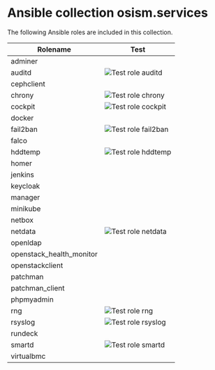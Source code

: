 # Ansible collection osism.services

The following Ansible roles are included in this collection.

| Rolename                 | Test                                                                                                                   |
|------------------------- |------------------------------------------------------------------------------------------------------------------------|
| adminer                  |                                                                                                                        |
| auditd                   | ![Test role auditd](https://github.com/osism/ansible-collection-services/workflows/Test%20role%20auditd/badge.svg)     |
| cephclient               |                                                                                                                        |
| chrony                   | ![Test role chrony](https://github.com/osism/ansible-collection-services/workflows/Test%20role%20chrony/badge.svg)     |
| cockpit                  | ![Test role cockpit](https://github.com/osism/ansible-collection-services/workflows/Test%20role%20cockpit/badge.svg)   |
| docker                   |                                                                                                                        |
| fail2ban                 | ![Test role fail2ban](https://github.com/osism/ansible-collection-services/workflows/Test%20role%20fail2ban/badge.svg) |
| falco                    |                                                                                                                        |
| hddtemp                  | ![Test role hddtemp](https://github.com/osism/ansible-collection-services/workflows/Test%20role%20hddtemp/badge.svg)   |
| homer                    |                                                                                                                        |
| jenkins                  |                                                                                                                        |
| keycloak                 |                                                                                                                        |
| manager                  |                                                                                                                        |
| minikube                 |                                                                                                                        |
| netbox                   |                                                                                                                        |
| netdata                  | ![Test role netdata](https://github.com/osism/ansible-collection-services/workflows/Test%20role%20netdata/badge.svg)   |
| openldap                 |                                                                                                                        |
| openstack_health_monitor |                                                                                                                        |
| openstackclient          |                                                                                                                        |
| patchman                 |                                                                                                                        |
| patchman_client          |                                                                                                                        |
| phpmyadmin               |                                                                                                                        |
| rng                      | ![Test role rng](https://github.com/osism/ansible-collection-services/workflows/Test%20role%20rng/badge.svg)           |
| rsyslog                  | ![Test role rsyslog](https://github.com/osism/ansible-collection-services/workflows/Test%20role%20rsyslog/badge.svg)   |
| rundeck                  |                                                                                                                        |
| smartd                   | ![Test role smartd](https://github.com/osism/ansible-collection-services/workflows/Test%20role%20smartd/badge.svg)     |
| virtualbmc               |                                                                                                                        |

